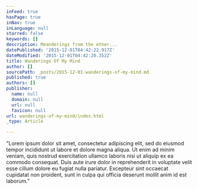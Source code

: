 ```yaml
---
inFeed: true
hasPage: true
inNav: true
inLanguage: null
starred: false
keywords: []
description: Meanderings from the ether...
datePublished: '2015-12-01T04:42:22.917Z'
dateModified: '2015-12-01T04:42:20.352Z'
title: Wanderings Of My Mind
author: []
sourcePath: _posts/2015-12-01-wanderings-of-my-mind.md
published: true
authors: []
publisher:
  name: null
  domain: null
  url: null
  favicon: null
url: wanderings-of-my-mind/index.html
_type: Article

---
```

"Lorem ipsum dolor sit amet, consectetur adipiscing elit, sed do eiusmod tempor incididunt ut labore et dolore magna aliqua. Ut enim ad minim veniam, quis nostrud exercitation ullamco laboris nisi ut aliquip ex ea commodo consequat. Duis aute irure dolor in reprehenderit in voluptate velit esse cillum dolore eu fugiat nulla pariatur. Excepteur sint occaecat cupidatat non proident, sunt in culpa qui officia deserunt mollit anim id est laborum."